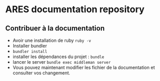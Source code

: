 # ARES documentation repository

## Contribuer à la documentation

- Avoir une installation de ruby `ruby -v`
- Installer bundler
- `bundler install`
- installer les dépendances du projet : `bundle`
- lancer le server `bundle exec middleman server`
- Vous pouvez maintenant modifier les fichier de la documentation
et consulter vos changement.
